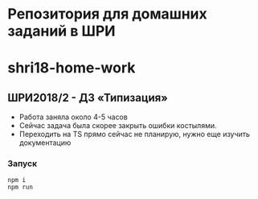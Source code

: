 # Репозитория для домашних заданий в ШРИ
# shri18-home-work

## ШРИ2018/2 - ДЗ «Типизация»
- Работа заняла около 4-5 часов
- Сейчас задача была скорее закрыть ошибки костылями.
- Переходить на TS прямо сейчас не планирую, нужно еще изучить документацию

### Запуск
```
npm i
npm run
```
